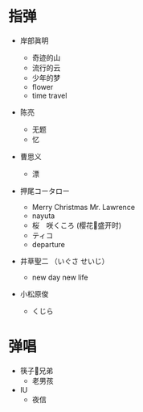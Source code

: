 # 指弹

- 岸部眞明
    -   奇迹的山
    -   流行的云
    -   少年的梦
    -   flower
    -   time travel

- 陈亮
    -	无题
    -   忆

- 曹思义

    -	漂

- 押尾コータロー
    -   Merry Christmas Mr. Lawrence
    -   nayuta
    -   桜　咲くころ (樱花🌸盛开时)
    -   ティコ
    -   departure

-   井草聖二 （いぐさ せいじ）

    -   new day new life

-   小松原俊

    -   くじら
    
# 弹唱

-   筷子🥢兄弟
    -   老男孩
-   IU
    -   夜信
